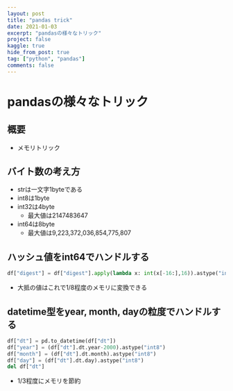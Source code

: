 ```yaml
---
layout: post
title: "pandas trick"
date: 2021-01-03
excerpt: "pandasの様々なトリック"
project: false
kaggle: true
hide_from_post: true
tag: ["python", "pandas"]
comments: false
---
```


# pandasの様々なトリック

## 概要
 - メモリトリック

## バイト数の考え方
 - strは一文字1byteである
 - int8は1byte
 - int32は4byte
   - 最大値は2147483647
 - int64は8byte
   - 最大値は9,223,372,036,854,775,807

## ハッシュ値をint64でハンドルする
 
```python
df["digest"] = df["digest"].apply(lambda x: int(x[-16:],16)).astype("int64")
```
 - 大抵の値はこれで1/8程度のメモリに変換できる

## datetime型をyear, month, dayの粒度でハンドルする

```python
df["dt"] = pd.to_datetime(df["dt"])
df["year"] = (df["dt"].dt.year-2000).astype("int8")
df["month"] = (df["dt"].dt.month).astype("int8")
df["day"] = (df["dt"].dt.day).astype("int8")
del df["dt"]
```
 - 1/3程度にメモリを節約

